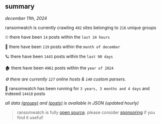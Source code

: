 
## summary
_december 11th, 2024_

ransomwatch is currently crawling `492` sites belonging to `216` unique groups

⏲ there have been `14` posts within the `last 24 hours`

🦈 there have been `119` posts within the `month of december`

🪐 there have been `1443` posts within the `last 90 days`

🏚 there have been `4961` posts within the `year of 2024`

_⚙️ there are currently `127` online hosts & `140` custom parsers._

🦕 ransomwatch has been running for `3 years, 3 months and 4 days` and indexed `14418` posts

_all data  [(groups)](http://ransomwhat.telemetry.ltd/groups) and [(posts)](http://ransomwhat.telemetry.ltd/posts) is available in JSON (updated hourly)_

> ransomwatch is fully [open source](https://github.com/joshhighet/ransomwatch#ransomwatch--). please consider [sponsoring](https://github.com/sponsors/joshhighet) if you find it useful!
